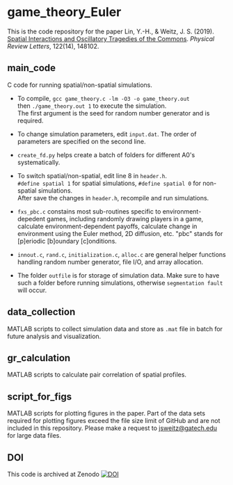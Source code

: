 # game_theory_Euler
This is the code repository for the paper
Lin, Y.-H., & Weitz, J. S. (2019). [Spatial Interactions and Oscillatory Tragedies of the Commons](https://journals.aps.org/prl/abstract/10.1103/PhysRevLett.122.148102). *Physical Review Letters*, 122(14), 148102.
## main_code
C code for running spatial/non-spatial simulations.

- To compile, ``gcc game_theory.c -lm -O3 -o game_theory.out``  
then ``./game_theory.out 1`` to execute the simulation.  
The first argument is the seed for random number generator and is required.

- To change simulation parameters, edit ``input.dat``. The order of parameters are specified on the second line.

- ``create_fd.py`` helps create a batch of folders for different A0's systematically.

- To switch spatial/non-spatial, edit line 8 in ``header.h``.  
``#define spatial 1`` for spatial simulations, ``#define spatial 0`` for non-spatial simulations.  
After save the changes in ``header.h``, recompile and run simulations.

- ``fxs_pbc.c`` constains most sub-routines specific to environment-depedent games, including randomly drawing players in a game,
calculate environment-dependent payoffs, calculate change in environment using the Euler method, 2D diffusion, etc. "pbc" stands for [p]eriodic [b]oundary [c]onditions.

- ``innout.c``, ``rand.c``, ``initialization.c``, ``alloc.c`` are general helper functions handling random number generator,
file I/O, and array allocation.

- The folder ``outfile`` is for storage of simulation data. Make sure to have such a folder before running simulations,
otherwise ``segmentation fault`` will occur.

## data_collection
MATLAB scripts to collect simulation data and store as ``.mat`` file in batch for future analysis and visualization.

## gr_calculation
MATLAB scripts to calculate pair correlation of spatial profiles.

## script_for_figs
MATLAB scripts for plotting figures in the paper. Part of the data sets required for plotting figures exceed the file size limit of GitHub and are not included in this repository. Please make a request to jsweitz@gatech.edu for large data files.

## DOI
This code is archived at Zenodo
[![DOI](https://zenodo.org/badge/185841331.svg)](https://zenodo.org/badge/latestdoi/185841331)
